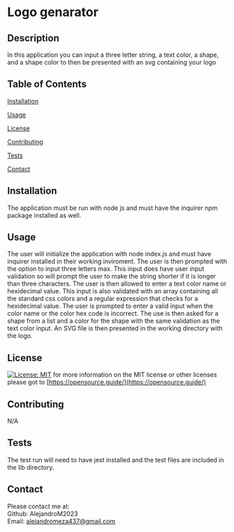 # Logo genarator
## Description

  In this application you can input a three letter string, a text color, a shape, and a shape color to then be presented with an svg containing your logo


## Table of Contents

  [Installation](#installation)

  [Usage](#usage)

  [License](#license)

  [Contributing](#contributing)

  [Tests](#tests)

  [Contact](#tests)


## Installation

  The application must be run with node js and must have the inquirer npm package installed as well.

## Usage

  The user will initialize the application with node index.js and must have inquirer installed in their working inviroment. The user is then prompted with the option to input three letters max. This input does have user input validation so will prompt the user to make the string shorter if it is longer than three characters. The user is then allowed to enter a text color name or hexidecimal value. This input is also validated with an array containing all the standard css colors and a regular expression that checks for a hexidecimal value. The user is prompted to enter a valid input when the color name or the color hex code is incorrect. The use is then asked for a shape from a list and a color for the shape with the same validation as the text color input. An SVG file is then presented in the working directory with the logo.

## License
  
[![License: MIT](https://img.shields.io/badge/License-MIT-yellow.svg)](https://opensource.org/licenses/MIT) for more information on the MIT license or other licenses please got to [https://opensource.guide/](https://opensource.guide/)

## Contributing

  N/A

## Tests

  The test run will need to have jest installed and the test files are included in the lib directory.

## Contact

  Please contact me at:\
Github: AlejandroM2023\
 Email: alejandromeza437@gmail.com
  

